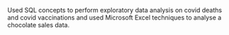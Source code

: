 Used SQL concepts to perform exploratory data analysis on covid deaths and covid vaccinations and used Microsoft Excel techniques to analyse a chocolate sales data. 
